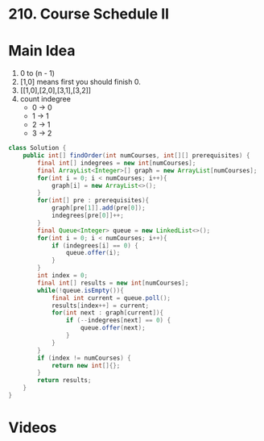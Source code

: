 # 210. Course Schedule II

# Main Idea
1. 0 to (n - 1)
2. [1,0] means first you should finish 0.
3. [[1,0],[2,0],[3,1],[3,2]]
4. count indegree
    - 0 -> 0
    - 1 -> 1
    - 2 -> 1
    - 3 -> 2

```java
class Solution {
    public int[] findOrder(int numCourses, int[][] prerequisites) {
        final int[] indegrees = new int[numCourses];
        final ArrayList<Integer>[] graph = new ArrayList[numCourses];
        for(int i = 0; i < numCourses; i++){
            graph[i] = new ArrayList<>();
        }
        for(int[] pre : prerequisites){
            graph[pre[1]].add(pre[0]);
            indegrees[pre[0]]++;
        }
        final Queue<Integer> queue = new LinkedList<>();
        for(int i = 0; i < numCourses; i++){
            if (indegrees[i] == 0) {
                queue.offer(i);
            }
        }
        int index = 0;
        final int[] results = new int[numCourses];
        while(!queue.isEmpty()){
            final int current = queue.poll();
            results[index++] = current;
            for(int next : graph[current]){
                if (--indegrees[next] == 0) {
                    queue.offer(next);
                }
            }
        }
        if (index != numCourses) {
            return new int[]{};
        }
        return results;
    }
}
```

# Videos
